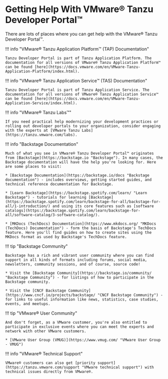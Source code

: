 # Getting Help With VMware® Tanzu Developer Portal™

There are lots of places where you can get help with the VMware® Tanzu Developer Portal™.

!!! info "VMware® Tanzu Application Platform™ (TAP) Documentation"

    Tanzu Developer Portal is part of Tanzu Application Platform. The documentation for all versions of VMware® Tanzu Application Platform™ can be found [here](https://docs.vmware.com/en/VMware-Tanzu-Application-Platform/index.html).

!!! info "VMware® Tanzu Application Service™ (TAS) Documentation"

    Tanzu Developer Portal is part of Tanzu Application Service. The documentation for all versions of VMware® Tanzu Application Service™ can be found [here](https://docs.vmware.com/en/VMware-Tanzu-Application-Service/index.html).

!!! info "VMware® Tanzu Labs™"

    If you need practical help modernizing your development practices or rolling out developer portals to your organization, consider engaging with the experts at [VMware Tanzu Labs](https://tanzu.vmware.com/labs).

!!! info "Backstage Documentation"

    Much of what you see in VMware® Tanzu Developer Portal™ originates from [Backstage](https://backstage.io "Backstage"). In many cases, the Backstage documentation will have the help you're looking for. Here are some places to visit:

    * [Backstage Documentation](https://backstage.io/docs "Backstage documentation") - includes overviews, getting started guides, and technical reference documentation for Backstage.

    * [Learn Backstage](https://backstage.spotify.com/learn/ "Learn Backstage") - tutorials for learning [Backstage](https://backstage.spotify.com/learn/backstage-for-all/backstage-for-all/1-introduction/) and using its core features such as [software catalogs](https://backstage.spotify.com/learn/backstage-for-all/software-catalog/3-software-catalog/).

    * [MKDocs (TechDocs) Documentation](https://www.mkdocs.org/ "MKDocs (TechDocs) Documentation") - form the basis of Backstage's TechDocs feature. Here you'll find guides on how to create sites using the MKDocs format as used by Backstage's TechDocs feature.

!!! tip "Backstage Community"

    Backstage has a rich and vibrant user community where you can find support in all kinds of formats including forums, social media, newsletters, community sessions, and of course, source code!

    * Visit the [Backstage Community](https://backstage.io/community/ "Backstage Community") - for listings of how to participate in the Backstage community.

    * Visit the [CNCF Backstage Community](https://www.cncf.io/projects/backstage/ "CNCF Backstage Community") - for links to useful information like news, statistics, case studies, events, and meetups.

!!! tip "VMware® User Community"

    And don't forget, as a VMware customer, you're also entitled to participate in exclusive events where you can meet the experts and network with other VMware customers.

    * [VMware User Group (VMUG)](https://www.vmug.com/ "VMware User Group - VMUG")

!!! info "VMware® Technical Support"

    VMware® customers can also get [priority support](https://tanzu.vmware.com/support "VMware technical support") with technical issues directly from VMware®.

